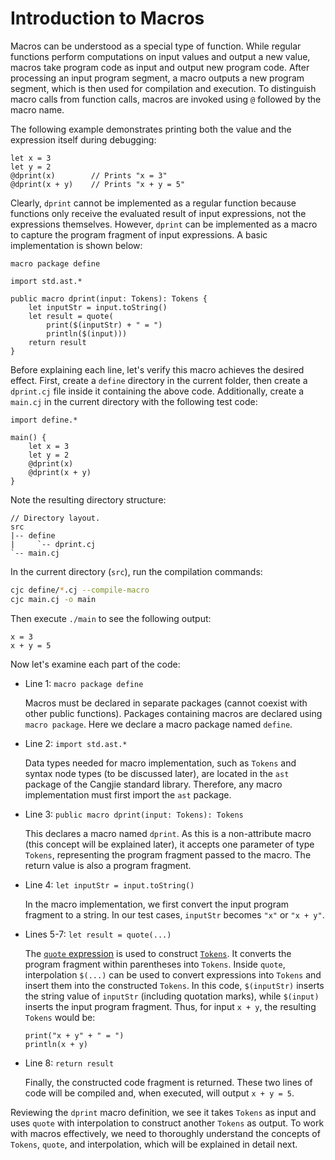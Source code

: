 # Introduction to Macros

Macros can be understood as a special type of function. While regular functions perform computations on input values and output a new value, macros take program code as input and output new program code. After processing an input program segment, a macro outputs a new program segment, which is then used for compilation and execution. To distinguish macro calls from function calls, macros are invoked using `@` followed by the macro name.

The following example demonstrates printing both the value and the expression itself during debugging:

```cangjie
let x = 3
let y = 2
@dprint(x)        // Prints "x = 3"
@dprint(x + y)    // Prints "x + y = 5"
```

Clearly, `dprint` cannot be implemented as a regular function because functions only receive the evaluated result of input expressions, not the expressions themselves. However, `dprint` can be implemented as a macro to capture the program fragment of input expressions. A basic implementation is shown below:

<!-- verify -macro12 -->
<!-- cfg="--compile-macro" -->

```cangjie
macro package define

import std.ast.*

public macro dprint(input: Tokens): Tokens {
    let inputStr = input.toString()
    let result = quote(
        print($(inputStr) + " = ")
        println($(input)))
    return result
}
```

Before explaining each line, let's verify this macro achieves the desired effect. First, create a `define` directory in the current folder, then create a `dprint.cj` file inside it containing the above code. Additionally, create a `main.cj` in the current directory with the following test code:

<!-- verify -macro12 -->
<!-- cfg="--debug-macro" -->

```cangjie
import define.*

main() {
    let x = 3
    let y = 2
    @dprint(x)
    @dprint(x + y)
}
```

Note the resulting directory structure:

```text
// Directory layout.
src
|-- define
|     `-- dprint.cj
`-- main.cj
```

In the current directory (`src`), run the compilation commands:

```bash
cjc define/*.cj --compile-macro
cjc main.cj -o main
```

Then execute `./main` to see the following output:

<!-- verify -macro12 -->

```text
x = 3
x + y = 5
```

Now let's examine each part of the code:

- Line 1: `macro package define`

  Macros must be declared in separate packages (cannot coexist with other public functions). Packages containing macros are declared using `macro package`. Here we declare a macro package named `define`.

- Line 2: `import std.ast.*`

  Data types needed for macro implementation, such as `Tokens` and syntax node types (to be discussed later), are located in the `ast` package of the Cangjie standard library. Therefore, any macro implementation must first import the `ast` package.

- Line 3: `public macro dprint(input: Tokens): Tokens`

  This declares a macro named `dprint`. As this is a non-attribute macro (this concept will be explained later), it accepts one parameter of type `Tokens`, representing the program fragment passed to the macro. The return value is also a program fragment.

- Line 4: `let inputStr = input.toString()`

  In the macro implementation, we first convert the input program fragment to a string. In our test cases, `inputStr` becomes `"x"` or `"x + y"`.

- Lines 5-7: `let result = quote(...)`

  The [`quote` expression](./Tokens_types_and_quote_expressions.md#quote-expressions-and-interpolation) is used to construct [`Tokens`](./Tokens_types_and_quote_expressions.md#tokens-type). It converts the program fragment within parentheses into `Tokens`. Inside `quote`, interpolation `$(...)` can be used to convert expressions into `Tokens` and insert them into the constructed `Tokens`. In this code, `$(inputStr)` inserts the string value of `inputStr` (including quotation marks), while `$(input)` inserts the input program fragment. Thus, for input `x + y`, the resulting `Tokens` would be:

  ```cangjie
  print("x + y" + " = ")
  println(x + y)
  ```

- Line 8: `return result`

  Finally, the constructed code fragment is returned. These two lines of code will be compiled and, when executed, will output `x + y = 5`.

Reviewing the `dprint` macro definition, we see it takes `Tokens` as input and uses `quote` with interpolation to construct another `Tokens` as output. To work with macros effectively, we need to thoroughly understand the concepts of `Tokens`, `quote`, and interpolation, which will be explained in detail next.